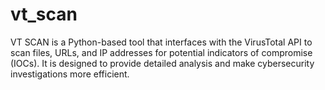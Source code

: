 # vt_scan
VT SCAN is a Python-based tool that interfaces with the VirusTotal API to scan files, URLs, and IP addresses for potential indicators of compromise (IOCs). It is designed to provide detailed analysis and make cybersecurity investigations more efficient.
